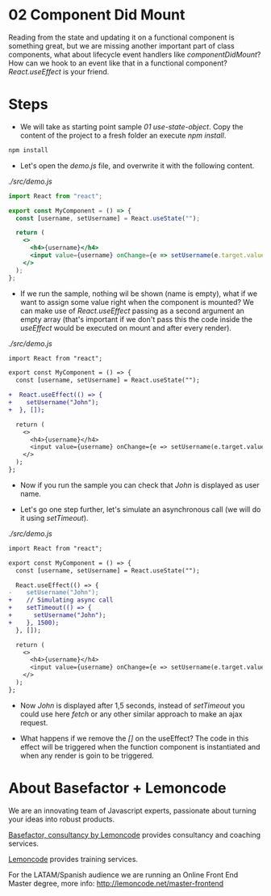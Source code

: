 # 02 Component Did Mount

Reading from the state and updating it on a functional component is something great,
but we are missing another important part of class components, what about
lifecycle event handlers like _componentDidMount_? How can we hook to an event
like that in a functional component? _React.useEffect_ is your friend.

# Steps

- We will take as starting point sample _01 use-state-object_. Copy the content of the
  project to a fresh folder an execute _npm install_.

```bash
npm install
```

- Let's open the _demo.js_ file, and overwrite it with the following content.

_./src/demo.js_

```jsx
import React from "react";

export const MyComponent = () => {
  const [username, setUsername] = React.useState("");

  return (
    <>
      <h4>{username}</h4>
      <input value={username} onChange={e => setUsername(e.target.value)} />
    </>
  );
};
```

- If we run the sample, nothing wil be shown (name is empty), what if we want
  to assign some value right when the component is mounted? We can make use of
  _React.useEffect_ passing as a second argument an empty array (that's important
  if we don't pass this the code inside the _useEffect_ would be executed on
  mount and after every render).

_./src/demo.js_

```diff
import React from "react";

export const MyComponent = () => {
  const [username, setUsername] = React.useState("");

+  React.useEffect(() => {
+    setUsername("John");
+  }, []);

  return (
    <>
      <h4>{username}</h4>
      <input value={username} onChange={e => setUsername(e.target.value)} />
    </>
  );
};
```

- Now if you run the sample you can check that _John_ is displayed as user name.

* Let's go one step further, let's simulate an asynchronous call (we will do it
  using _setTimeout_).

_./src/demo.js_

```diff
import React from "react";

export const MyComponent = () => {
  const [username, setUsername] = React.useState("");

  React.useEffect(() => {
-    setUsername("John");
+    // Simulating async call
+    setTimeout(() => {
+      setUsername("John");
+    }, 1500);
  }, []);

  return (
    <>
      <h4>{username}</h4>
      <input value={username} onChange={e => setUsername(e.target.value)} />
    </>
  );
};
```

- Now _John_ is displayed after 1,5 seconds, instead of _setTimeout_ you could
  use here _fetch_ or any other similar approach to make an ajax request.

- What happens if we remove the _[]_ on the useEffect? The code in this effect will be
  triggered when the function component is instantiated and when any render is goin to be triggered.

# About Basefactor + Lemoncode

We are an innovating team of Javascript experts, passionate about turning your ideas into robust products.

[Basefactor, consultancy by Lemoncode](http://www.basefactor.com) provides consultancy and coaching services.

[Lemoncode](http://lemoncode.net/services/en/#en-home) provides training services.

For the LATAM/Spanish audience we are running an Online Front End Master degree, more info: http://lemoncode.net/master-frontend
